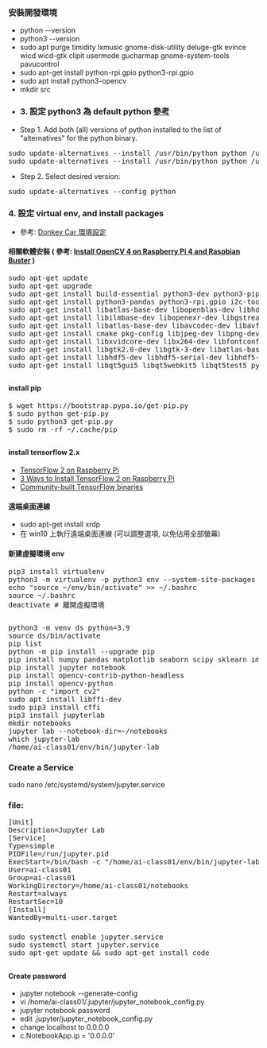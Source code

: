 ### 安裝開發環境
* python --version
* python3 --version
* sudo apt purge timidity lxmusic gnome-disk-utility deluge-gtk evince wicd wicd-gtk clipit usermode gucharmap gnome-system-tools pavucontrol
* sudo apt-get install python-rpi.gpio python3-rpi.gpio
* sudo apt install python3-opencv
* mkdir src
* ### 3. 設定 python3 為 default python [參考](https://linuxconfig.org/change-default-python-version-on-raspbian-gnu-linuxl)
* Step 1. Add both (all) versions of python installed to the list of "alternatives" for the python binary.
<pre>
sudo update-alternatives --install /usr/bin/python python /usr/bin/python2.7 1
sudo update-alternatives --install /usr/bin/python python /usr/bin/python3 2
</pre>
* Step 2. Select desired version:
<pre>
sudo update-alternatives --config python
</pre>
### 4. 設定 virtual env, and install packages
* 參考: [Donkey Car 環境設定](https://www.waveshare.net/wiki/DonkeyCar_for_PiRacer_Pro_%E6%95%99%E7%A8%8B%E4%B8%80%E3%80%81Raspberry_Pi%E5%AE%89%E8%A3%85)
#### 相關軟體安裝 ( 參考: [Install OpenCV 4 on Raspberry Pi 4 and Raspbian Buster](https://www.pyimagesearch.com/2019/09/16/install-opencv-4-on-raspberry-pi-4-and-raspbian-buster/) )
<pre>
sudo apt-get update
sudo apt-get upgrade
sudo apt-get install build-essential python3-dev python3-pip python3-virtualenv python3-numpy python3-libcamera  -y
sudo apt-get install python3-pandas python3-rpi.gpio i2c-tools avahi-utils joystick libopenjp2-7-dev libtiff5-dev gfortran  -y
sudo apt-get install libatlas-base-dev libopenblas-dev libhdf5-serial-dev git ntp -y
sudo apt-get install libilmbase-dev libopenexr-dev libgstreamer1.0-dev libjasper-dev libwebp-dev   -y
sudo apt-get install libatlas-base-dev libavcodec-dev libavformat-dev libswscale-dev -y ### libqtgui4 libqt4-test  -y
sudo apt-get install cmake pkg-config libjpeg-dev libpng-dev libavcodec-dev libavformat-dev libv4l-dev -y
sudo apt-get install libxvidcore-dev libx264-dev libfontconfig1-dev libcairo2-dev libgdk-pixbuf2.0-dev libpango1.0-dev -y
sudo apt-get install libgtk2.0-dev libgtk-3-dev libatlas-base-dev -y
sudo apt-get install libhdf5-dev libhdf5-serial-dev libhdf5-103 -y
sudo apt-get install libqt5gui5 libqt5webkit5 libqt5test5 python3-pyqt5 -y
</pre>
##
#### install pip
<pre>
$ wget https://bootstrap.pypa.io/get-pip.py
$ sudo python get-pip.py
$ sudo python3 get-pip.py
$ sudo rm -rf ~/.cache/pip
</pre>
##
#### install tensorflow 2.x
* [TensorFlow 2 on Raspberry Pi](https://towardsdatascience.com/3-ways-to-install-tensorflow-2-on-raspberry-pi-fe1fa2da9104)
* [3 Ways to Install TensorFlow 2 on Raspberry Pi](bitsy.ai/3-ways-to-install-tensorflow-on-raspberry-pi)
* [Community-built TensorFlow binaries](https://github.com/bitsy-ai/tensorflow-arm-bin)
#### 遠端桌面連線
* sudo apt-get install xrdp
* 在 win10 上執行遠端桌面連線 (可以調整選項, 以免佔用全部螢幕)
#### 新建虛擬環境 env
<pre>
pip3 install virtualenv
python3 -m virtualenv -p python3 env --system-site-packages
echo "source ~/env/bin/activate" >> ~/.bashrc
source ~/.bashrc
deactivate # 離開虛擬環境
</pre>
##
<pre>
python3 -m venv ds python=3.9
source ds/bin/activate
pip list
python -m pip install --upgrade pip
pip install numpy pandas matplotlib seaborn scipy sklearn imageio 
pip install jupyter notebook
pip install opencv-contrib-python-headless 
pip install opencv-python
python -c "import cv2"
sudo apt install libffi-dev
sudo pip3 install cffi
pip3 install jupyterlab
mkdir notebooks
jupyter lab --notebook-dir=~/notebooks
which jupyter-lab
/home/ai-class01/env/bin/jupyter-lab
</pre>
### Create a Service
sudo nano /etc/systemd/system/jupyter.service
### file:
<pre>
[Unit]
Description=Jupyter Lab
[Service]
Type=simple
PIDFile=/run/jupyter.pid
ExecStart=/bin/bash -c "/home/ai-class01/env/bin/jupyter-lab --ip="0.0.0.0" --no-browser --notebook-dir=/home/ai-class01/notebooks"
User=ai-class01
Group=ai-class01
WorkingDirectory=/home/ai-class01/notebooks
Restart=always
RestartSec=10
[Install]
WantedBy=multi-user.target
</pre>
###
<pre>
sudo systemctl enable jupyter.service
sudo systemctl start jupyter.service
sudo apt-get update && sudo apt-get install code
</pre>
##
#### Create password
* jupyter notebook --generate-config
* vi /home/ai-class01/.jupyter/jupyter_notebook_config.py
* jupyter notebook password
* edit .jupyter/jupyter_notebook_config.py
* change localhost to 0.0.0.0
* c.NotebookApp.ip = '0.0.0.0'
